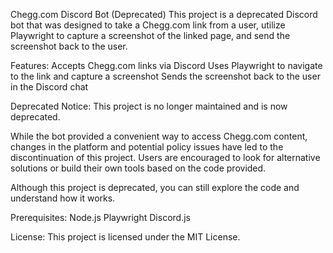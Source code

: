 Chegg.com Discord Bot (Deprecated)
This project is a deprecated Discord bot that was designed to take a Chegg.com link from a user, utilize Playwright to capture a screenshot of the linked page, and send the screenshot back to the user.

Features:
Accepts Chegg.com links via Discord
Uses Playwright to navigate to the link and capture a screenshot
Sends the screenshot back to the user in the Discord chat

Deprecated Notice:
This project is no longer maintained and is now deprecated.

While the bot provided a convenient way to access Chegg.com content, changes in the platform and potential policy issues have led to the discontinuation of this project. Users are encouraged to look for alternative solutions or build their own tools based on the code provided.

Although this project is deprecated, you can still explore the code and understand how it works.

Prerequisites:
Node.js
Playwright
Discord.js

License:
This project is licensed under the MIT License.
